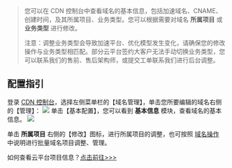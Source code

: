 > 您可以在 CDN 控制台中查看域名的基本信息，包括加速域名、CNAME、创建时间，及其所属项目、业务类型。您可以根据需要对域名 **所属项目** 或 **业务类型** 进行修改。
>
> 注意：调整业务类型会导致加速平台、优化模型发生变化，请确保您的修改操作与业务类型相匹配。部分云平台签约大客户无法手动切换业务类型，您可以联系我们的售前、售后架构师，或提交工单联系我们进行后台调整。

## 配置指引

登录 [CDN 控制台](http://console.tce.fsphere.cn/cdn)，选择左侧菜单栏的【域名管理】，单击您所要编辑的域名右侧的【管理】：
![](http://imgcache.tcecqpoc.fsphere.cn/image/mc.qcloudimg.com/static/img/1f2cb594cd614b62b589cb20a20ed362/basic-config-1.png)
单击【基本配置】，您可以看到 **基本信息** 模块，查看域名的基本信息。
![](http://imgcache.tcecqpoc.fsphere.cn/image/mc.qcloudimg.com/static/img/dd8c5e5f30cd65aca372b95c56c6170b/basic-config-2.png)

单击 **所属项目** 右侧的【修改】图标，进行所属项目的调整，也可按照 [域名操作](http://tcecqpoc.fsphere.cn/document/product/228/5736#.E6.89.B9.E9.87.8F.E4.BF.AE.E6.94.B9) 中说明进行批量域名项目调整、管理。

如何查看云平台项目信息？[点击前往>>>](http://console.tce.fsphere.cn/project)